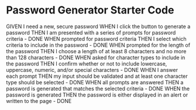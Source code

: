 # Password Generator Starter Code

GIVEN I need a new, secure password
WHEN I click the button to generate a password
THEN I am presented with a series of prompts for password criteria - DONE
WHEN prompted for password criteria
THEN I select which criteria to include in the password - DONE
WHEN prompted for the length of the password
THEN I choose a length of at least 8 characters and no more than 128 characters - DONE
WHEN asked for character types to include in the password
THEN I confirm whether or not to include lowercase, uppercase, numeric, and/or special characters - DONE
WHEN I answer each prompt
THEN my input should be validated and at least one character type should be selected - DONE
WHEN all prompts are answered
THEN a password is generated that matches the selected criteria - DONE
WHEN the password is generated
THEN the password is either displayed in an alert or written to the page - DONE
